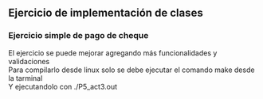 ## Ejercicio de implementación de clases

### Ejercicio simple de pago de cheque

El ejercicio se puede mejorar agregando más funcionalidades y validaciones <br />
Para compilarlo desde linux solo se debe ejecutar el comando make desde la tarminal <br />
Y ejecutandolo con ./P5_act3.out
